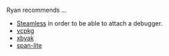 Ryan recommends ...

- [Steamless](https://github.com/atom0s/Steamless) in order to be able to attach a debugger.
- [vcpkg](https://github.com/microsoft/vcpkg)
- [xbyak](https://github.com/herumi/xbyak)
- [span-lite](https://github.com/martinmoene/span-lite)
